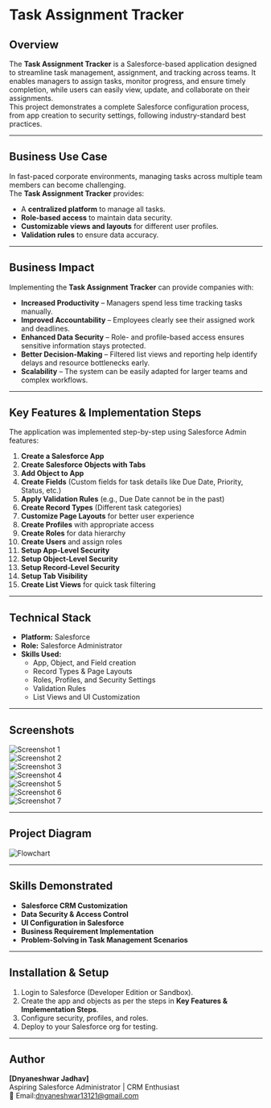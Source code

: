# **Task Assignment Tracker**

## **Overview**
The **Task Assignment Tracker** is a Salesforce-based application designed to streamline task management, assignment, and tracking across teams. It enables managers to assign tasks, monitor progress, and ensure timely completion, while users can easily view, update, and collaborate on their assignments.  
This project demonstrates a complete Salesforce configuration process, from app creation to security settings, following industry-standard best practices.

---

## **Business Use Case**
In fast-paced corporate environments, managing tasks across multiple team members can become challenging.  
The **Task Assignment Tracker** provides:
- A **centralized platform** to manage all tasks.
- **Role-based access** to maintain data security.
- **Customizable views and layouts** for different user profiles.
- **Validation rules** to ensure data accuracy.

---

## **Business Impact**
Implementing the **Task Assignment Tracker** can provide companies with:
- **Increased Productivity** – Managers spend less time tracking tasks manually.  
- **Improved Accountability** – Employees clearly see their assigned work and deadlines.  
- **Enhanced Data Security** – Role- and profile-based access ensures sensitive information stays protected.  
- **Better Decision-Making** – Filtered list views and reporting help identify delays and resource bottlenecks early.  
- **Scalability** – The system can be easily adapted for larger teams and complex workflows.  

---

## **Key Features & Implementation Steps**
The application was implemented step-by-step using Salesforce Admin features:

1. **Create a Salesforce App**  
2. **Create Salesforce Objects with Tabs**  
3. **Add Object to App**  
4. **Create Fields** (Custom fields for task details like Due Date, Priority, Status, etc.)  
5. **Apply Validation Rules** (e.g., Due Date cannot be in the past)  
6. **Create Record Types** (Different task categories)  
7. **Customize Page Layouts** for better user experience  
8. **Create Profiles** with appropriate access  
9. **Create Roles** for data hierarchy  
10. **Create Users** and assign roles  
11. **Setup App-Level Security**  
12. **Setup Object-Level Security**  
13. **Setup Record-Level Security**  
14. **Setup Tab Visibility**  
15. **Create List Views** for quick task filtering  

---

## **Technical Stack**
- **Platform:** Salesforce  
- **Role:** Salesforce Administrator  
- **Skills Used:**  
  - App, Object, and Field creation  
  - Record Types & Page Layouts  
  - Roles, Profiles, and Security Settings  
  - Validation Rules  
  - List Views and UI Customization  

---

## **Screenshots**
 
![Screenshot 1](Screenshots/Screenshot1.png)  
![Screenshot 2](Screenshots/Screenshot2.png)  
![Screenshot 3](Screenshots/Screenshot3.png)  
![Screenshot 4](Screenshots/Screenshot4.png)  
![Screenshot 5](Screenshots/Screenshot5.png)  
![Screenshot 6](Screenshots/Screenshot6.png)  
![Screenshot 7](Screenshots/Screenshot7.png)  

---

## **Project Diagram**
![Flowchart](Screenshots/diagram/task_assignment_tracker_flowchart.png)

---

## **Skills Demonstrated**
- **Salesforce CRM Customization**
- **Data Security & Access Control**
- **UI Configuration in Salesforce**
- **Business Requirement Implementation**
- **Problem-Solving in Task Management Scenarios**

---

## **Installation & Setup**
1. Login to Salesforce (Developer Edition or Sandbox).  
2. Create the app and objects as per the steps in **Key Features & Implementation Steps**.  
3. Configure security, profiles, and roles.  
4. Deploy to your Salesforce org for testing.  

---

## **Author**
**[Dnyaneshwar Jadhav]**  
Aspiring Salesforce Administrator | CRM Enthusiast  
📧 Email:dnyaneshwar13121@gmail.com  
 

